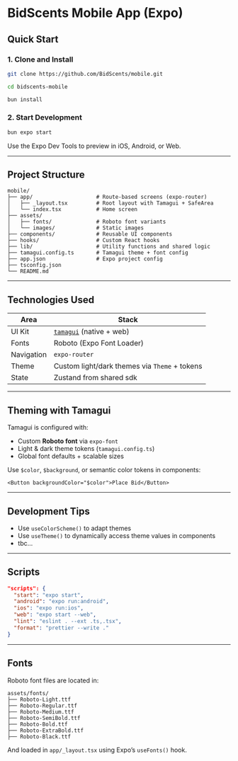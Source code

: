 # BidScents Mobile App (Expo)

## Quick Start

### 1. Clone and Install

```bash
git clone https://github.com/BidScents/mobile.git

cd bidscents-mobile

bun install 
```

### 2. Start Development

```bash
bun expo start
```

Use the Expo Dev Tools to preview in iOS, Android, or Web.

---

## Project Structure

```
mobile/
├── app/                    # Route-based screens (expo-router)
│   ├── _layout.tsx         # Root layout with Tamagui + SafeArea
│   └── index.tsx           # Home screen
├── assets/
│   ├── fonts/              # Roboto font variants
│   └── images/             # Static images
├── components/             # Reusable UI components
├── hooks/                  # Custom React hooks
├── lib/                    # Utility functions and shared logic
├── tamagui.config.ts       # Tamagui theme + font config
├── app.json                # Expo project config
├── tsconfig.json
└── README.md
```

---

## Technologies Used

| Area       | Stack                                            |
| ---------- | ------------------------------------------------ |
| UI Kit     | [`tamagui`](https://tamagui.dev) (native + web)  |
| Fonts      | Roboto (Expo Font Loader)                        |
| Navigation | `expo-router`                                    |
| Theme      | Custom light/dark themes via `Theme` + tokens    |
| State      | Zustand from shared sdk                          |

---

## Theming with Tamagui

Tamagui is configured with:

* Custom **Roboto font** via `expo-font`
* Light & dark theme tokens (`tamagui.config.ts`)
* Global font defaults + scalable sizes

Use `$color`, `$background`, or semantic color tokens in components:

```tsx
<Button backgroundColor="$color">Place Bid</Button>
```

---

## Development Tips

* Use `useColorScheme()` to adapt themes
* Use `useTheme()` to dynamically access theme values in components
* tbc...

---

## Scripts

```json
"scripts": {
  "start": "expo start",
  "android": "expo run:android",
  "ios": "expo run:ios",
  "web": "expo start --web",
  "lint": "eslint . --ext .ts,.tsx",
  "format": "prettier --write ."
}
```

---

## Fonts

Roboto font files are located in:

```
assets/fonts/
├── Roboto-Light.ttf
├── Roboto-Regular.ttf
├── Roboto-Medium.ttf
├── Roboto-SemiBold.ttf
├── Roboto-Bold.ttf
├── Roboto-ExtraBold.ttf
├── Roboto-Black.ttf
```

And loaded in `app/_layout.tsx` using Expo’s `useFonts()` hook.
